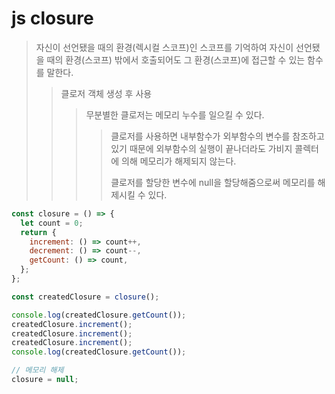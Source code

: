 # js closure

> 자신이 선언됐을 때의 환경(렉시컬 스코프)인 스코프를 기억하여 자신이 선언됐을 때의 환경(스코프) 밖에서 호출되어도 그 환경(스코프)에 접근할 수 있는 함수를 말한다.
>
> > 클로저 객체 생성 후 사용
> >
> > > 무분별한 클로저는 메모리 누수를 일으킬 수 있다.
> > >
> > > > 클로저를 사용하면 내부함수가 외부함수의 변수를 참조하고 있기 때문에 외부함수의 실행이 끝나더라도 가비지 콜렉터에 의해 메모리가 해제되지 않는다.
> > > >
> > > > 클로저를 할당한 변수에 null을 할당해줌으로써 메모리를 해제시킬 수 있다.

```js
const closure = () => {
  let count = 0;
  return {
    increment: () => count++,
    decrement: () => count--,
    getCount: () => count,
  };
};

const createdClosure = closure();

console.log(createdClosure.getCount());
createdClosure.increment();
createdClosure.increment();
createdClosure.increment();
console.log(createdClosure.getCount());

// 메모리 해제
closure = null;
```
